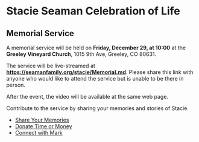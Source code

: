 # Stacie Seaman Celebration of Life

## Memorial Service

A memorial service will be held on **Friday, December 29, at 10:00** at the **Greeley Vineyard Church**, 1015 9th Ave, Greeley,
CO 80631.

The service will be live-streamed at **https://seamanfamily.org/stacie/Memorial.md**. Please share this link with anyone
who would like to attend the service but is unable to be there in person.

After the event, the video will be available at the same web page.

Contribute to the service by sharing your memories and stories of Stacie.  

* [Share Your Memories](/stacie/Memories.md)
* [Donate Time or Money](/stacie/Donate.md)
* [Connect with Mark](/stacie/Connect.md)

